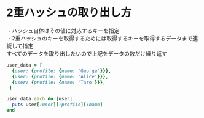 # 2重ハッシュの取り出し方
・ハッシュ自体はその値に対応するキーを指定<br>
・2重ハッシュのキーを取得するためには取得するキーを取得するデータまで連続して指定<br>
すべてのデータを取り出したいので上記をデータの数だけ繰り返す

```ruby
user_data = [
  {user: {profile: {name: 'George'}}},
  {user: {profile: {name: 'Alice'}}},
  {user: {profile: {name: 'Taro'}}},
 ]

user_data.each do |user|
  puts user[:user][:profile][:name]
end
